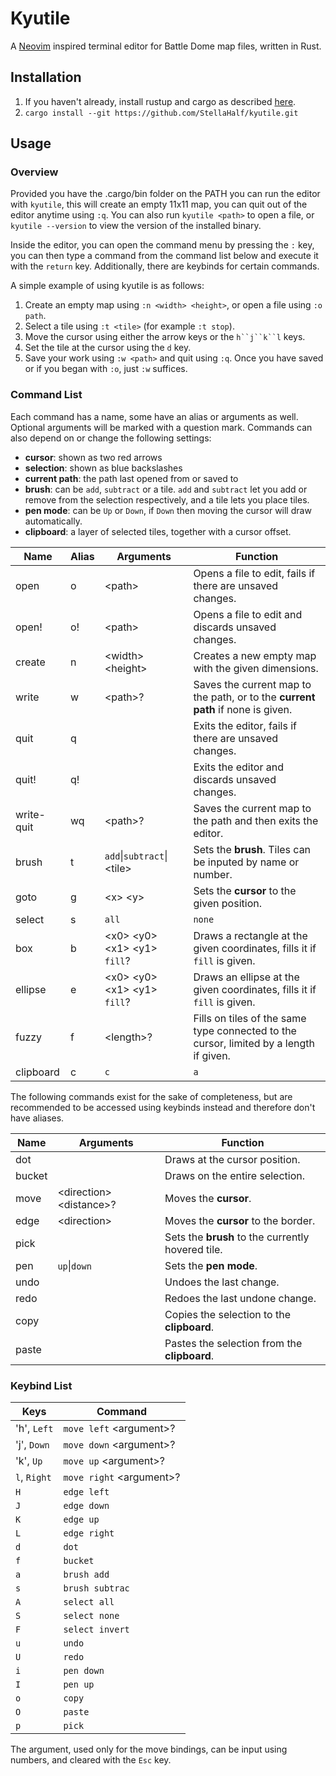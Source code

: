 # Kyutile
A [Neovim](https://neovim.io) inspired terminal editor for Battle Dome map files, written in Rust.

## Installation
1. If you haven't already, install rustup and cargo as described [here](https://doc.rust-lang.org/cargo/getting-started/installation.html).
2. ```cargo install --git https://github.com/StellaHalf/kyutile.git```

## Usage

### Overview

Provided you have the .cargo/bin folder on the PATH you can run the editor with ```kyutile```, this
will create an empty 11x11 map, you can quit out of the editor anytime using `:q`.
You can also run ```kyutile <path>``` to open a file, or ```kyutile --version```
to view the version of the installed binary.

Inside the editor, you can open the command menu by pressing the `:` key, you can then type a command
from the command list below and execute it with the `return` key. Additionally, there are keybinds for certain commands.

A simple example of using kyutile is as follows:
1. Create an empty map using `:n <width> <height>`, or open a file using `:o path`.
2. Select a tile using `:t <tile>` (for example `:t stop`).
3. Move the cursor using either the arrow keys or the `h``j``k``l` keys.
4. Set the tile at the cursor using the `d` key.
5. Save your work using `:w <path>` and quit using `:q`. Once you have saved or if you began with `:o`, just `:w` suffices.

### Command List
Each command has a name, some have an alias or arguments as well. Optional arguments will be marked with a question mark.
Commands can also depend on or change the following settings:
- **cursor**: shown as two red arrows
- **selection**: shown as blue backslashes 
- **current path**: the path last opened from or saved to
- **brush**: can be `add`, `subtract` or a tile. `add` and `subtract` let you add or remove from the selection respectively, and a tile lets you place tiles.
- **pen mode**: can be `Up` or `Down`, if `Down` then moving the cursor will draw automatically.
- **clipboard**: a layer of selected tiles, together with a cursor offset.

| Name       | Alias | Arguments                           | Function                                                                                                                                 |
| ---------- | ----- | ----------------------------------- | ---------------------------------------------------------------------------------------------------------------------------------------- |
| open       | o     | \<path\>                            | Opens a file to edit, fails if there are unsaved changes.                                                                                | 
| open!      | o!    | \<path\>                            | Opens a file to edit and discards unsaved changes.                                                                                       |
| create     | n     | \<width\> \<height\>                | Creates a new empty map with the given dimensions.                                                                                       |
| write      | w     | \<path\>?                           | Saves the current map to the path, or to the **current path** if none is given.                                                          |
| quit       | q     |                                     | Exits the editor, fails if there are unsaved changes.                                                                                    |
| quit!      | q!    |                                     | Exits the editor and discards unsaved changes.                                                                                           |
| write-quit | wq    | \<path\>?                           | Saves the current map to the path and then exits the editor.                                                                             |
| brush      | t     | `add`\|`subtract`\|\<tile\>         | Sets the **brush**. Tiles can be inputed by name or number.                                                                              |
| goto       | g     | \<x\> \<y\>                         | Sets the **cursor** to the given position.                                                                                               |
| select     | s     | `all`|`none`|`invert`|\<tile\>      | Respectively **selects** everything, nothing, inverts the selection or all tiles of the given type.                                      |
| box        | b     | \<x0\> \<y0\> \<x1\> \<y1\> `fill`? | Draws a rectangle at the given coordinates, fills it if `fill` is given.                                                                 |
| ellipse    | e     | \<x0\> \<y0\> \<x1\> \<y1\> `fill`? | Draws an ellipse at the given coordinates, fills it if `fill` is given.                                                                  |
| fuzzy      | f     | \<length\>?                         | Fills on tiles of the same type connected to the cursor, limited by a length if given.                                                   |
| clipboard  | c     | `c`|`a`|`h`|`v`                     | Rotates the contents of the **clipboard** clockwise (`c`) or anticlockwise (`a`), or reflects it vertically (`v`) or horizontally (`h`). |
 
The following commands exist for the sake of completeness, but are recommended to be accessed using keybinds instead and therefore don't have aliases.

| Name      | Arguments                                    | Function                                                                                            |
| --------- | -------------------------------------------- | --------------------------------------------------------------------------------------------------- |
| dot       |                                              | Draws at the cursor position.                                                                       |
| bucket    |                                              | Draws on the entire selection.                                                                      |
| move      | \<direction\> \<distance\>?                  | Moves the **cursor**.                                                                               |
| edge      | \<direction\>                                | Moves the **cursor** to the border.                                                                 |
| pick      |                                              | Sets the **brush** to the currently hovered tile.                                                   |
| pen       | `up`\|`down`                                 | Sets the **pen mode**.                                                                              |
| undo      |                                              | Undoes the last change.                                                                             |
| redo      |                                              | Redoes the last undone change.                                                                      |
| copy      |                                              | Copies the selection to the **clipboard**.                                                          |
| paste     |                                              | Pastes the selection from the **clipboard**.                                                        |

### Keybind List

| Keys         | Command                                            |
| ------------ | -------------------------------------------------- |
| 'h', `Left`  | `move left` \<argument\>?                          |
| 'j', `Down`  | `move down` \<argument\>?                          |
| 'k', `Up`    | `move up` \<argument\>?                            |
| `l`, `Right` | `move right` \<argument\>?                         |
| `H`          | `edge left`                                        |
| `J`          | `edge down`                                        |
| `K`          | `edge up`                                          |
| `L`          | `edge right`                                       |
| `d`          | `dot`                                              |
| `f`          | `bucket`                                           |
| `a`          | `brush add`                                        |
| `s`          | `brush subtrac`                                    |
| `A`          | `select all`                                       |
| `S`          | `select none`                                      |
| `F`          | `select invert`                                    |
| `u`          | `undo`                                             |
| `U`          | `redo`                                             |
| `i`          | `pen down`                                         |
| `I`          | `pen up`                                           |
| `o`          | `copy`                                             |
| `O`          | `paste`                                            |
| `p`          | `pick`                                             |

The argument, used only for the move bindings, can be input using numbers, and cleared with the `Esc` key. 
